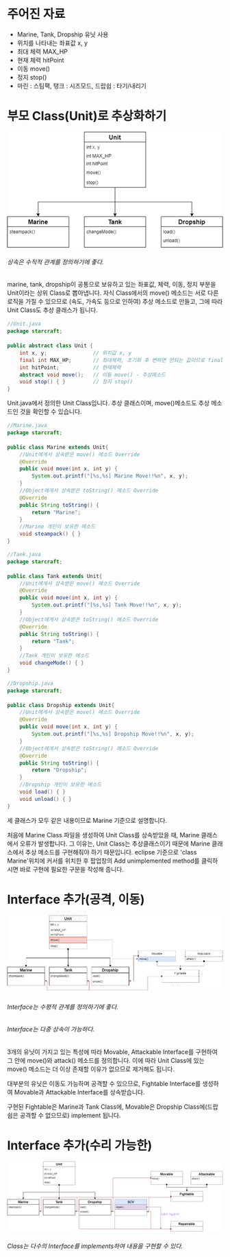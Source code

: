 # 주어진 자료

- Marine, Tank, Dropship 유닛 사용
- 위치를 나타내는 좌표값 x, y
- 최대 체력 MAX_HP
- 현재 체력 hitPoint
- 이동 move()
- 정지 stop()
- 마린 : 스팀팩, 탱크 : 시즈모드, 드랍쉽 : 타기/내리기 

# 부모 Class(Unit)로 추상화하기

![](StarClass.png)

###### 상속은 수직적 관계를 정의하기에 좋다.

marine, tank, dropship이 공통으로 보유하고 있는 좌표값, 체력, 이동, 정지 부분을 Unit이라는 상위 Class로 뽑아냅니다. 
자식 Class에서의 move() 메소드는 서로 다른 로직을 가질 수 있으므로 (속도, 가속도 등으로 인하여) 추상 메소드로 만들고, 그에 따라 Unit Class도 추상 클래스가 됩니다.

```java
//Unit.java
package starcraft;

public abstract class Unit {
	int x, y;				// 위치값 x, y
	final int MAX_HP;		// 최대체력, 초기화 후 변하면 안되는 값이므로 final으로 선언
    int hitPoint;			// 현재체력
	abstract void move();	// 이동 move() - 추상메소드 
	void stop() { }			// 정지 stop()
}


```
Unit.java에서 정의한 Unit Class입니다. 추상 클래스이며, 
move()메소드도 추상 메소드인 것을 확인할 수 있습니다.



```java
//Marine.java
package starcraft;

public class Marine extends Unit{
    //Unit에게서 상속받은 move() 메소드 Override
    @Override
    public void move(int x, int y) {
        System.out.printf("[%s,%s] Marine Move!!%n", x, y);
    }
    //Object에게서 상속받은 toString() 메소드 Override
    @Override
    public String toString() {
        return "Marine";
    }
    //Marine 개인이 보유한 메소드
    void steampack() { }
}
```
```java
//Tank.java
package starcraft;

public class Tank extends Unit{
    //Unit에게서 상속받은 move() 메소드 Override
    @Override
    public void move(int x, int y) {
        System.out.printf("[%s,%s] Tank Move!!%n", x, y);
    }
    //Object에게서 상속받은 toString() 메소드 Override 
    @Override
    public String toString() {
        return "Tank";
    }
    //Tank 개인이 보유한 메소드
    void changeMode() { }
}
```
```java
//Dropship.java
package starcraft;

public class Dropship extends Unit{
    //Unit에게서 상속받은 move() 메소드 Override
    @Override
    public void move(int x, int y) {
        System.out.printf("[%s,%s] Dropship Move!!%n", x, y);
    }
    //Object에게서 상속받은 toString() 메소드 Override 
    @Override
    public String toString() {
        return "Dropship";
    }
    //Dropship 개인이 보유한 메소드 
    void load() { }
    void unload() { }
}
```
세 클래스가 모두 같은 내용이므로 Marine 기준으로 설명합니다.

처음에 Marine Class 파일을 생성하여 Unit Class를 상속받았을 때, Marine 클래스에서 오류가 발생합니다. 그 이유는, Unit Class는 추상클래스이기 때문에 Marine 클래스에서 추상 메소드를 구현해줘야 하기 때문입니다. 
eclipse 기준으로 'class Marine'위치에 커서를 위치한 후  팝업창의 Add unimplemented method를 클릭하시면 바로 구현에 필요한 구문을 작성해 줍니다.

# Interface 추가(공격, 이동)

![](StarClass2.png)



###### Interface는 수평적 관계를 정의하기에 좋다.

###### Interface는 다중 상속이 가능하다.

3개의 유닛이 가지고 있는 특성에 따라 Movable, Attackable Interface를 구현하여 그 안에 move()와 attack() 메소드를 정의합니다. 이에 따라 Unit Class에 있는 move() 메소드는 더 이상 존재할 이유가 없으므로 제거해도 됩니다. 

대부분의 유닛은 이동도 가능하며 공격할 수 있으므로, Fightable Interface를 생성하여 Movable과 Attackable Interface를 상속받습니다.

구현된 Fightable은 Marine과 Tank Class에, Movable은 Dropship Class에(드랍쉽은 공격할 수 없으므로) implement 됩니다.



# Interface 추가(수리 가능한)

![](StarClass3.png)

###### Class는 다수의 Interface를 implements하여 내용을 구현할 수 있다.

